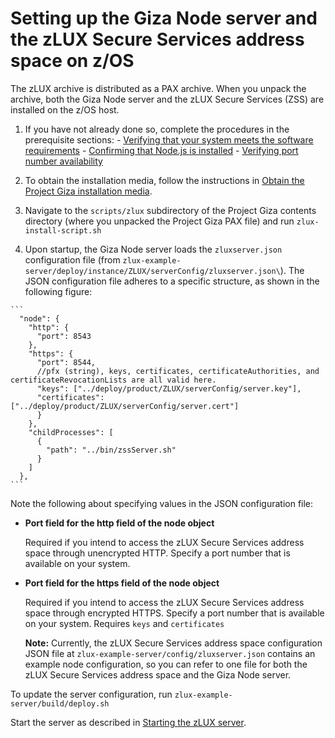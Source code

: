# Setting up the Giza Node server and the zLUX Secure Services address space on z/OS

The zLUX archive is distributed as a PAX archive. When you unpack the archive, both the Giza Node server and the zLUX Secure Services \(ZSS\) are installed on the z/OS host.

1.   If you have not already done so, complete the procedures in the prerequisite sections: 
    -   [Verifying that your system meets the software requirements](mvd-verifysystemswreqs.md)
    -   [Confirming that Node.js is installed](mvd-instconfirmnodejsinstalled.md)
    -   [Verifying port number availability](mvd-instverifyportnumavailable.md)
 
2. To obtain the installation media, follow the instructions in [Obtain the Project Giza installation media](installing.md).
3. Navigate to the `scripts/zlux` subdirectory of the Project Giza contents directory (where you unpacked the Project Giza PAX file) and run `zlux-install-script.sh`
5.   Upon startup, the Giza Node server loads the `zluxserver.json` configuration file \(from `zlux-example-server/deploy/instance/ZLUX/serverConfig/zluxserver.json\`). The JSON configuration file adheres to a specific structure, as shown in the following figure:

    ```
      "node": {
        "http": {
          "port": 8543
        },
        "https": {
          "port": 8544,
          //pfx (string), keys, certificates, certificateAuthorities, and 
    certificateRevocationLists are all valid here.
          "keys": ["../deploy/product/ZLUX/serverConfig/server.key"],
          "certificates": ["../deploy/product/ZLUX/serverConfig/server.cert"]
          }
        },
        "childProcesses": [
          {
            "path": "../bin/zssServer.sh"
          }
        ]
      },
    ```

 Note the following about specifying values in the JSON configuration file:

 -   **Port field for the http field of the node object**

     Required if you intend to access the zLUX Secure Services address space through unencrypted HTTP. Specify a port number that is available on your system.

 -   **Port field for the https field of the node object**

     Required if you intend to access the zLUX Secure Services address space through encrypted HTTPS. Specify a port number that is available on your system. Requires `keys` and `certificates`

     **Note:** Currently, the zLUX Secure Services address space configuration JSON file at `zlux-example-server/config/zluxserver.json` contains an example node configuration, so you can refer to one file for both the zLUX Secure Services address space and the Giza Node server.
     

To update the server configuration, run `zlux-example-server/build/deploy.sh`


     
Start the server as described in [Starting the zLUX server](mvd-startzluxserver.md).
